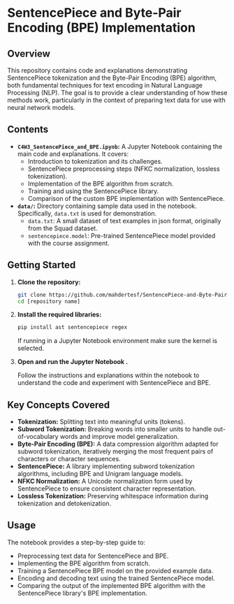 # SentencePiece and Byte-Pair Encoding (BPE) Implementation

## Overview

This repository contains code and explanations demonstrating SentencePiece tokenization and the Byte-Pair Encoding (BPE) algorithm, both fundamental techniques for text encoding in Natural Language Processing (NLP).  The goal is to provide a clear understanding of how these methods work, particularly in the context of preparing text data for use with neural network models.

## Contents

*   **`C4W3_SentencePiece_and_BPE.ipynb`:** A Jupyter Notebook containing the main code and explanations.  It covers:
    *   Introduction to tokenization and its challenges.
    *   SentencePiece preprocessing steps (NFKC normalization, lossless tokenization).
    *   Implementation of the BPE algorithm from scratch.
    *   Training and using the SentencePiece library.
    *   Comparison of the custom BPE implementation with SentencePiece.
*   **`data/`:** Directory containing sample data used in the notebook.  Specifically, `data.txt` is used for demonstration.
    *   `data.txt`: A small dataset of text examples in json format, originally from the Squad dataset.
    *   `sentencepiece.model`: Pre-trained SentencePiece model provided with the course assignment.

## Getting Started

1.  **Clone the repository:**

    ```bash
    git clone https://github.com/mahdertesf/SentencePiece-and-Byte-Pair-Encoding-BPE-Implementation.git
    cd [repository name]
    ```

2.  **Install the required libraries:**

    ```bash
    pip install ast sentencepiece regex
    ```
    If running in a Jupyter Notebook environment make sure the kernel is selected.

3.  **Open and run the Jupyter Notebook .**

    Follow the instructions and explanations within the notebook to understand the code and experiment with SentencePiece and BPE.

## Key Concepts Covered

*   **Tokenization:** Splitting text into meaningful units (tokens).
*   **Subword Tokenization:**  Breaking words into smaller units to handle out-of-vocabulary words and improve model generalization.
*   **Byte-Pair Encoding (BPE):**  A data compression algorithm adapted for subword tokenization, iteratively merging the most frequent pairs of characters or character sequences.
*   **SentencePiece:** A library implementing subword tokenization algorithms, including BPE and Unigram language models.
*   **NFKC Normalization:**  A Unicode normalization form used by SentencePiece to ensure consistent character representation.
*   **Lossless Tokenization:** Preserving whitespace information during tokenization and detokenization.

## Usage

The notebook provides a step-by-step guide to:

*   Preprocessing text data for SentencePiece and BPE.
*   Implementing the BPE algorithm from scratch.
*   Training a SentencePiece BPE model on the provided example data.
*   Encoding and decoding text using the trained SentencePiece model.
*   Comparing the output of the implemented BPE algorithm with the SentencePiece library's BPE implementation.
